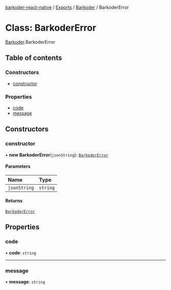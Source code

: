 [barkoder-react-native](../README.md) / [Exports](../modules.md) / [Barkoder](../modules/Barkoder.md) / BarkoderError

# Class: BarkoderError

[Barkoder](../modules/Barkoder.md).BarkoderError

## Table of contents

### Constructors

- [constructor](Barkoder.BarkoderError.md#constructor)

### Properties

- [code](Barkoder.BarkoderError.md#code)
- [message](Barkoder.BarkoderError.md#message)

## Constructors

### constructor

• **new BarkoderError**(`jsonString`): [`BarkoderError`](Barkoder.BarkoderError.md)

#### Parameters

| Name | Type |
| :------ | :------ |
| `jsonString` | `string` |

#### Returns

[`BarkoderError`](Barkoder.BarkoderError.md)

## Properties

### code

• **code**: `string`

___

### message

• **message**: `string`
